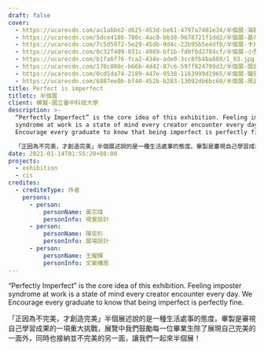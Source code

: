 ```yaml
---
draft: false
cover:
  - https://ucarecdn.com/ac1abbe2-d625-453d-be61-4797a7401e34/半個展-海報視覺.jpg
  - https://ucarecdn.com/5dce4186-780c-4ac0-bb38-9678721f1dd2/半個展-基本系統.jpg
  - https://ucarecdn.com/7c5d5972-5e29-45db-9d4c-22b95b5e4df0/半個展-卡片.png
  - https://ucarecdn.com/0c32f409-031c-4989-bf1b-fd0f6d2784cf/半個展-小型周邊.png
  - https://ucarecdn.com/b1fa6f76-fca2-434e-ade0-3cc8fb4ba889/1_03.jpg
  - https://ucarecdn.com/170c080c-b66b-4d42-87c6-597f824799d3/半個展-獎狀與感謝狀.png
  - https://ucarecdn.com/0cd5da74-2189-447e-9538-1163999d1965/半個展-識別證.png
  - https://ucarecdn.com/6887ee0b-bf40-452b-b283-13092db6bc60/半個展-周邊綜合.png
title: Perfect is imperfect
titletc: 半個展
client: 模擬-國立臺中科技大學
description: >-
  “Perfectly Imperfect” is the core idea of this exhibition. Feeling imposter
  syndrome at work is a state of mind every creator encounter every day. We
  Encourage every graduate to know that being imperfect is perfectly fine.

  「正因為不完美，才創造完美」半個展述說的是一種生活處事的態度。畢製是審視自己學習成果的一項重大挑戰，展覽中我們鼓勵每一位畢業生除了展現自己完美的一面外，同時也接納並不完美的另一面，讓我們一起來半個展！
date: 2021-01-14T01:55:20+08:00
projects:
  - exhibition
  - cis
credites:
  - crediteType: 作者
    persons:
      - person:
          personName: 黃宗瑋
          personInfo: 視覺設計
      - person:
          personName: 陳奕杉
          personInfo: 展場設計
      - person:
          personName: 王耀輝
          personInfo: 文案構思
---
```

“Perfectly Imperfect” is the core idea of this exhibition. Feeling imposter syndrome at work is a state of mind every creator encounter every day. We Encourage every graduate to know that being imperfect is perfectly fine.

「正因為不完美，才創造完美」半個展述說的是一種生活處事的態度。畢製是審視自己學習成果的一項重大挑戰，展覽中我們鼓勵每一位畢業生除了展現自己完美的一面外，同時也接納並不完美的另一面，讓我們一起來半個展！